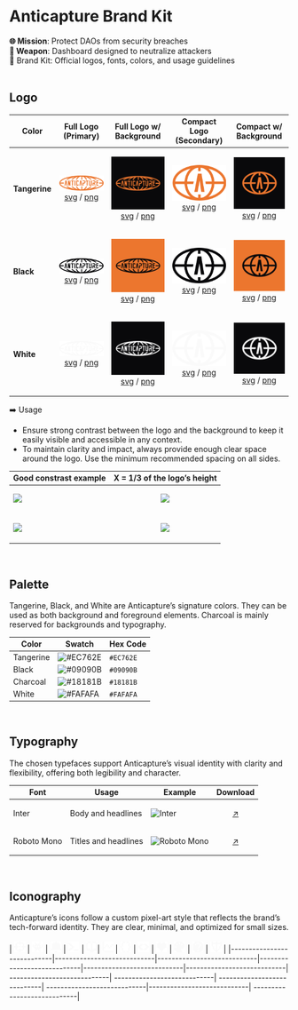 #  Anticapture Brand Kit 
**🌐 Mission**: Protect DAOs from security breaches
<br>
**🎯 Weapon**: Dashboard designed to neutralize attackers
<br>
🧰 Brand Kit: Official logos, fonts, colors, and usage guidelines
<br>
<br>

## Logo

| Color         | Full Logo (Primary)                                                                                                                                                                       | Full Logo w/ Background                                                                                                                                                                                    | Compact Logo (Secondary)                                                                                                                                                                                    | Compact w/ Background                                                                                                                                                                             |
| ------------- | ----------------------------------------------------------------------------------------------------------------------------------------------------------------------------------------- | ----------------------------------------------------------------------------------------------------------------------------------------------------------------------------------------------------------- | ----------------------------------------------------------------------------------------------------------------------------------------------------------------------------------------------------------- | ----------------------------------------------------------------------------------------------------------------------------------------------------------------------------------------------- |
| **Tangerine** | <p align="center"><img src="/logos/full-logo/full-logo-tangerine.png" width="200"><br>[svg](logos/full-logo/full-logo-tangerine.svg) / [png](logos/full-logo/full-logo-tangerine.png)</p> | <p align="center"><img src="logos/full-logo/full-logo-tangerine-bg.svg" width="200"><br>[svg](logos/full-logo/full-logo-tangerine-bg.svg) / [png](logos/full-logo/full-logo-tangerine-bg.png)</p>          | <p align="center"><img src="/logos/compact-logo/compact-logo-tangerine.png" width="100"><br>[svg](logos/compact-logo/compact-logo-tangerine.svg) / [png](logos/full-logo/full-logo-tangerine.png)</p> | <p align="center"><img src="logos/compact-logo/compact-logo-tangerine-bg.svg" width="100"><br>[svg](logos/compact-logo/compact-logo-tangerine-bg.svg) / [png](logos/compact-logo/compact-logo-tangerine-bg.png)</p> |
| **Black**     | <p align="center"><img src="/logos/full-logo/full-logo-black.png" width="200"><br>[svg](logos/full-logo/full-logo-black.svg) / [png](logos/full-logo/full-logo-black.png)</p>             | <p align="center"><img src="logos/full-logo/full-logo-black-bg.svg" width="200"><br>[svg](logos/full-logo/full-logo-black-bg.svg) / [png](logos/full-logo/full-logo-black-bg.png)</p>                      | <p align="center"><img src="/logos/compact-logo/compact-logo-black.png" width="100"><br>[svg](logos/compact-logo/compact-logo-black.svg) / [png](logos/compact-logo/compact-logo-black.png)</p>             | <p align="center"><img src="logos/compact-logo/compact-logo-black-bg.svg" width="100"><br>[svg](logos/compact-logo/compact-logo-black-bg.svg) / [png](logos/compact-logo/compact-logo-black-bg.png)</p>             |
| **White**     | <p align="center"><img src="/logos/full-logo/full-logo-white.png" width="200"><br>[svg](logos/full-logo/full-logo-white.svg) / [png](logos/full-logo/full-logo-white.png)</p>             | <p align="center"><img src="logos/full-logo/full-logo-white-bg.svg" width="200"><br>[svg](logos/full-logo/full-logo-white-bg.svg) / [png](logos/full-logo/full-logo-white-bg.png)</p>                      | <p align="center"><img src="/logos/compact-logo/compact-logo-white.png" width="100"><br>[svg](logos/compact-logo/compact-logo-white.svg) / [png](logos/compact-logo/compact-logo-white.png)</p>             | <p align="center"><img src="logos/compact-logo/compact-logo-white-bg.svg" width="100"><br>[svg](logos/compact-logo/compact-logo-white-bg.svg) / [png](logos/compact-logo/compact-logo-white-bg.png)</p>             |


➡️ Usage
- Ensure strong contrast between the logo and the background to keep it easily visible and accessible in any context.
- To maintain clarity and impact, always provide enough clear space around the logo. Use the minimum recommended spacing on all sides.
  
|    Good constrast example   |      X = 1/3 of the logo’s height              |
|------------|-----------------------------------------------------------------|
| <img src="https://i.imgur.com/DOqtmVn.png" width="200">   | <p align="center">  <img src="https://i.imgur.com/RVSo3tm.png" width="200"> |
| <img src="https://i.imgur.com/EMO1AFf.png" width="200">   | <p align="center">  <img src="https://i.imgur.com/IVEeaHn.png" width="120"> |

<br>

## Palette
Tangerine, Black, and White are Anticapture’s signature colors. They can be used as both background and foreground elements. Charcoal is mainly reserved for backgrounds and typography.

| Color      | Swatch                                               | Hex Code  |
|------------|------------------------------------------------------|-----------|
| Tangerine  | ![#EC762E](https://placehold.co/20x20/EC762E/EC762E) | `#EC762E` |
| Black      | ![#09090B](https://placehold.co/20x20/09090B/09090B) | `#09090B` |
| Charcoal   | ![#18181B](https://placehold.co/20x20/18181B/18181B) | `#18181B` |
| White      | ![#FAFAFA](https://placehold.co/20x20/FAFAFA/FAFAFA) | `#FAFAFA` |



<br>

## Typography
The chosen typefaces support Anticapture’s visual identity with clarity and flexibility, offering both legibility and character.

| Font         | Usage                   | Example                                          |  Download |
|--------------|-------------------------|---------------------------------------           |-----------|
| Inter        | Body and headlines      | ![Inter](https://i.imgur.com/AuRwUXC.png)        |  <p align="center"> [↗️](https://fonts.google.com/specimen/Inter) |
| Roboto Mono  |  Titles and headlines   | ![Roboto Mono](https://i.imgur.com/vHHOLm1.png)  | <p align="center"> [↗️](https://fonts.google.com/specimen/Roboto+Mono) |


<br>

## Iconography
Anticapture’s icons follow a custom pixel-art style that reflects the brand’s tech-forward identity. They are clear, minimal, and optimized for small sizes.
<br>
<br>
| <img src="/iconography/aim.svg" width="20"> |  <img src="/iconography/alien-monster.svg" width="20"> |  <img src="/iconography/bell.svg" width="20"> | <img src="/iconography/terminal.svg" width="20"> |  <img src="/iconography/book.svg" width="20">| <img src="/iconography/chart.svg" width="20"> |   <img src="/iconography/code-brackets.svg" width="20"> |  <img src="/iconography/code.svg" width="20"> |   <img src="/iconography/heart.svg" width="20"> |  <img src="/iconography/palette.svg" width="20"> | <img src="/iconography/question-mark.svg" width="20"> | <img src="/iconography/shield.svg" width="20"> | 
|----------------------------|----------------------------|----------------------------|----------------------------|----------------------------|----------------------------| ----------------------------| ----------------------------|  ----------------------------| ----------------------------|----------------------------| ----------------------------|

